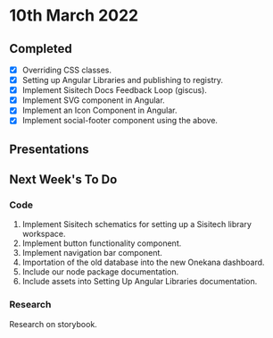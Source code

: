 # 10th March 2022

## Completed

- [x] Overriding CSS classes. 
- [x] Setting up Angular Libraries and publishing to registry.
- [x] Implement Sisitech Docs Feedback Loop (giscus).
- [x] Implement SVG component in Angular.
- [x] Implement an Icon Component in Angular.
- [x] Implement social-footer component using the above.

## Presentations

## Next Week's To Do

### Code 

1. Implement Sisitech schematics for setting up a Sisitech library workspace.
1. Implement button functionality component. 
1. Implement navigation bar component. 
1. Importation of the old database into the new Onekana dashboard. 
1. Include our node package documentation. 
1. Include assets into Setting Up Angular Libraries documentation.

### Research

Research on storybook. 
